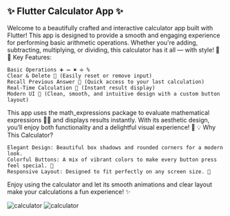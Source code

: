 ✨ Flutter Calculator App ✨
------------------------------

Welcome to a beautifully crafted and interactive calculator app built with Flutter! This app is designed to provide a smooth and engaging experience for performing basic arithmetic operations. Whether you're adding, subtracting, multiplying, or dividing, this calculator has it all — with style! 🌈
🌟 Key Features:

    Basic Operations ➕ ➖ ✖️ ➗ %
    Clear & Delete 🧹 (Easily reset or remove input)
    Recall Previous Answer 🔁 (Quick access to your last calculation)
    Real-Time Calculation 🧮 (Instant result display)
    Modern UI 🎨 (Clean, smooth, and intuitive design with a custom button layout)

This app uses the math_expressions package to evaluate mathematical expressions 🧑‍💻 and displays results instantly. With its aesthetic design, you’ll enjoy both functionality and a delightful visual experience! 🌸
💡 Why This Calculator?

    Elegant Design: Beautiful box shadows and rounded corners for a modern look.
    Colorful Buttons: A mix of vibrant colors to make every button press feel special. 🌈
    Responsive Layout: Designed to fit perfectly on any screen size. 📱

Enjoy using the calculator and let its smooth animations and clear layout make your calculations a fun experience! ✨



![calculator](https://github.com/user-attachments/assets/a883ea23-eb34-4254-9f9e-a433929c82dc)
![calculator](https://github.com/user-attachments/assets/4e1841ad-b01d-4768-8033-a6f48f5b8383)
